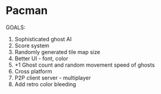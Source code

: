 # Pacman
GOALS:
1. Sophisticated ghost AI
2. Score system
3. Randomly generated tile map size
4. Better UI - font, color
5. +1 Ghost count and random movement speed of ghosts
6. Cross platform
7. P2P client server - multiplayer
8. Add retro color bleeding
